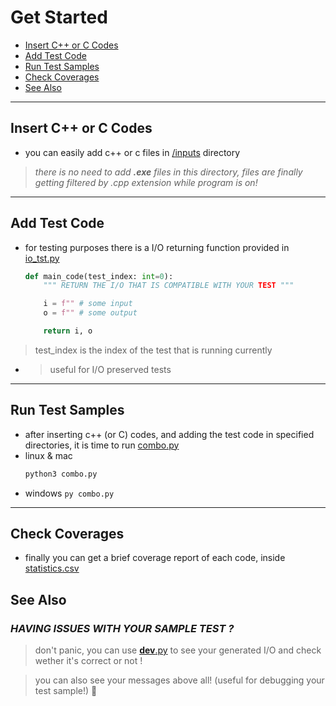 # Get Started

-   [Insert C++ or C Codes](#insert-c++-codes)
-   [Add Test Code](#add-test-code)
-   [Run Test Samples](#run-test-samples)
-   [Check Coverages](#check-coverages)
-   [See Also](#see-also)
<hr>

## Insert C++ or C Codes

-   you can easily add c++ or c files in [/inputs](./inputs) directory 

> _there is no need to add **.exe** files in this directory, files are finally getting filtered by .cpp extension while program is on!_

<hr>

## Add Test Code

-   for testing purposes there is a I/O returning function provided in [io_tst.py](./sample/io_tst.py)

    ```py
    def main_code(test_index: int=0):
        """ RETURN THE I/O THAT IS COMPATIBLE WITH YOUR TEST """

        i = f"" # some input
        o = f"" # some output

        return i, o
    ```

> test_index is the index of the test that is running currently

-   > useful for I/O preserved tests

<hr>

## Run Test Samples

-   after inserting c++ (or C) codes, and adding the test code in specified directories, it is time to run [combo.py](./combo.py)
-   linux & mac
    ```sh
    python3 combo.py
    ```
-   windows
`py combo.py `
<hr>

## Check Coverages

-   finally you can get a brief coverage report of each code, inside [statistics.csv](./statistics.csv)

## See Also

### **_HAVING ISSUES WITH YOUR SAMPLE TEST ?_**

> don't panic, you can use [**dev**.py](./__dev__.py) to see your generated I/O and check wether it's correct or not !

> you can also see your messages above all! (useful for debugging your test sample!) :gem:
